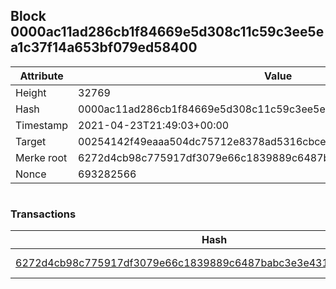 ## Block 0000ac11ad286cb1f84669e5d308c11c59c3ee5ea1c37f14a653bf079ed58400

Attribute | Value
--- | ---
Height | 32769
Hash | 0000ac11ad286cb1f84669e5d308c11c59c3ee5ea1c37f14a653bf079ed58400
Timestamp | 2021-04-23T21:49:03+00:00
Target | 00254142f49eaaa504dc75712e8378ad5316cbcead634704b3734b6271167cc4
Merke root | 6272d4cb98c775917df3079e66c1839889c6487babc3e3e431386a1fd3dc7a83
Nonce | 693282566

```

```

### Transactions

Hash | Amount
--- | ---
[6272d4cb98c775917df3079e66c1839889c6487babc3e3e431386a1fd3dc7a83](6272d4cb98c775917df3079e66c1839889c6487babc3e3e431386a1fd3dc7a83.md) | 10.00000000 SKEPTI 
